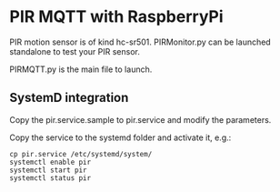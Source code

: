 # PIR MQTT with RaspberryPi

PIR motion sensor is of kind hc-sr501.
PIRMonitor.py can be launched standalone to test your PIR sensor.

PIRMQTT.py is the main file to launch.

## SystemD integration

Copy the pir.service.sample to pir.service and modify the parameters.

Copy the service to the systemd folder and activate it, e.g.:
```
cp pir.service /etc/systemd/system/
systemctl enable pir
systemctl start pir
systemctl status pir
```

